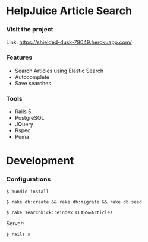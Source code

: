 # HelpJuice Article Search

### Visit the project
Link: https://shielded-dusk-79049.herokuapp.com/

### Features

* Search Articles using Elastic Search
* Autocomplete
* Save searches

### Tools

* Rails 5
* PostgreSQL
* JQuery
* Rspec
* Puma

# Development
 
### Configurations


```
$ bundle install
```

```
$ rake db:create && rake db:migrate && rake db:seed
```

```
$ rake searchkick:reindex CLASS=Articles
```

Server:

```
$ rails s
 ```